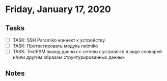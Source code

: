 # Friday, January 17, 2020

## Tasks
- [ ] TASK: SSH Paramiko коннект к устройству
- [ ] TASK: Протестировать модуль netmiko
- [ ] TASK: TextFSM вывод данных с сетевых устройств в виде словарей и/или другим образом структурированных данных

## Notes

